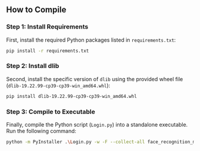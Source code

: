 ## How to Compile

### Step 1: Install Requirements

First, install the required Python packages listed in `requirements.txt`:

```bash
pip install -r requirements.txt
```
###  Step 2: Install dlib

Second, install the specific version of `dlib` using the provided wheel file (`dlib-19.22.99-cp39-cp39-win_amd64.whl`):
```bash
pip install dlib-19.22.99-cp39-cp39-win_amd64.whl
```

### Step 3: Compile to Executable

Finally, compile the Python script (`Login.py`) into a standalone executable. Run the following command:

```bash
python -m PyInstaller .\Login.py -w -F --collect-all face_recognition_models
```

